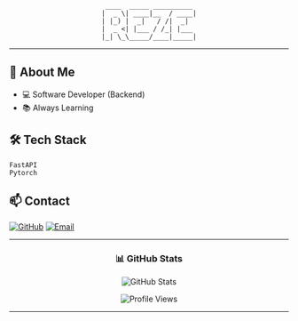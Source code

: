 <div align="center">

```
 ____  _____ __________ 
|  _ \| ____|__  / ____|
| |_) |  _|   / /|  _|  
|  _ <| |___ / /_| |___ 
|_| \_\_____/____|_____|
```
</div>

---

## 🚀 About Me

- 💻 Software Developer (Backend)
- 📚 Always Learning

## 🛠️ Tech Stack

```
FastAPI
Pytorch
```

## 📫 Contact

[![GitHub](https://img.shields.io/badge/-GitHub-181717?style=flat-square&logo=github)](https://github.com/yongminkim0501)
[![Email](https://img.shields.io/badge/-Email-D14836?style=flat-square&logo=gmail&logoColor=white)](mailto:yongmingim166@gmail.com)

---

<div align="center">

### 📊 GitHub Stats

![GitHub Stats](https://github-readme-stats.vercel.app/api?username=yongminkim0501&show_icons=true&theme=radical)

![Profile Views](https://komarev.com/ghpvc/?username=yongminkim0501&color=blueviolet)

</div>

---

<br>

